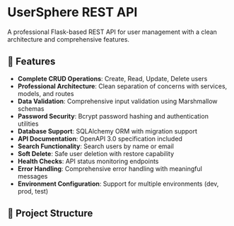 # UserSphere REST API

A professional Flask-based REST API for user management with a clean architecture and comprehensive features.

## 🚀 Features

- **Complete CRUD Operations**: Create, Read, Update, Delete users
- **Professional Architecture**: Clean separation of concerns with services, models, and routes
- **Data Validation**: Comprehensive input validation using Marshmallow schemas
- **Password Security**: Bcrypt password hashing and authentication utilities
- **Database Support**: SQLAlchemy ORM with migration support
- **API Documentation**: OpenAPI 3.0 specification included
- **Search Functionality**: Search users by name or email
- **Soft Delete**: Safe user deletion with restore capability
- **Health Checks**: API status monitoring endpoints
- **Error Handling**: Comprehensive error handling with meaningful messages
- **Environment Configuration**: Support for multiple environments (dev, prod, test)

## 📁 Project Structure